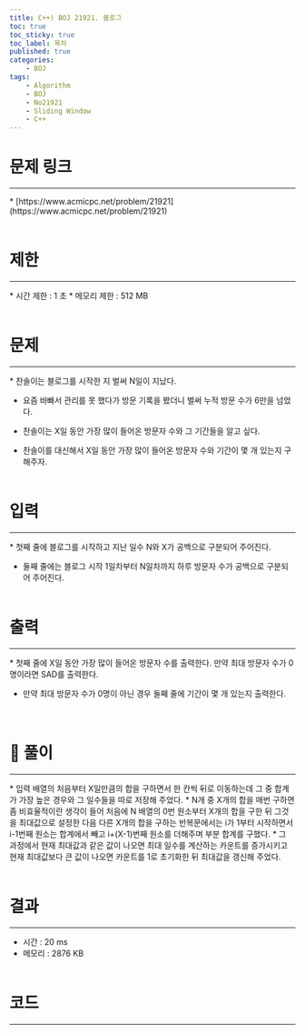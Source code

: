 ```yaml
---
title: C++) BOJ 21921. 블로그
toc: true
toc_sticky: true
toc_label: 목차
published: true
categories:
    - BOJ
tags:
    - Algorithm
    - BOJ
    - No21921
    - Sliding Window
    - C++
---
```


# 문제 링크
<hr>
* [https://www.acmicpc.net/problem/21921](https://www.acmicpc.net/problem/21921)<br><br>
 
# 제한
<hr>
* 시간 제한 : 1 초
* 메모리 제한 : 512 MB<br><br>

# 문제
<hr>
* 찬솔이는 블로그를 시작한 지 벌써 N일이 지났다.
 
* 요즘 바빠서 관리를 못 했다가 방문 기록을 봤더니 벌써 누적 방문 수가 6만을 넘었다.

* 찬솔이는 X일 동안 가장 많이 들어온 방문자 수와 그 기간들을 알고 싶다.
 
* 찬솔이를 대신해서 X일 동안 가장 많이 들어온 방문자 수와 기간이 몇 개 있는지 구해주자.<br><br>

# 입력
<hr>
* 첫째 줄에 블로그를 시작하고 지난 일수 N와 X가 공백으로 구분되어 주어진다.
 
* 둘째 줄에는 블로그 시작 1일차부터 N일차까지 하루 방문자 수가 공백으로 구분되어 주어진다.<br><br>

# 출력
<hr>
* 첫째 줄에 X일 동안 가장 많이 들어온 방문자 수를 출력한다. 만약 최대 방문자 수가 0명이라면 SAD를 출력한다.
 
* 만약 최대 방문자 수가 0명이 아닌 경우 둘째 줄에 기간이 몇 개 있는지 출력한다.<br><br><br>

# 👀 풀이
<hr>
* 입력 배열의 처음부터 X일만큼의 합을 구하면서 한 칸씩 뒤로 이동하는데 그 중 합계가 가장 높은 경우와 그 일수들을 따로 저장해 주었다.
* N개 중 X개의 합을 매번 구하면 좀 비효율적이란 생각이 들어 처음에 N 배열의 0번 원소부터 X개의 합을 구한 뒤 그것을 최대값으로 설정한 다음 다른 X개의 합을 구하는 반복문에서는 i가 1부터 시작하면서 i-1번째 원소는 합계에서 빼고 i+(X-1)번째 원소를 더해주며 부분 합계를 구했다.
* 그 과정에서 현재 최대값과 같은 값이 나오면 최대 일수를 계산하는 카운트를 증가시키고 현재 최대값보다 큰 값이 나오면 카운트를 1로 초기화한 뒤 최대값을 갱신해 주었다.<br><br>
 
# 결과 
<hr>

 * 시간 : 20 ms
 * 메모리 : 2876 KB<br><br>
 
# 코드
<hr>

<script src="https://gist.github.com/miro7923/0030cd127d490d3935f573b1750e5db2.js"></script>
